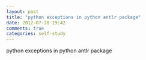 ```yaml
---
layout: post
title: "python exceptions in python antlr package"
date: 2012-07-28 19:42
comments: true
categories: self-study
---
```


python exceptions in python antlr package

